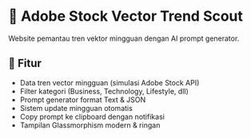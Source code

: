 # 🎨 Adobe Stock Vector Trend Scout
Website pemantau tren vektor mingguan dengan AI prompt generator.

## 🚀 Fitur
- Data tren vector mingguan (simulasi Adobe Stock API)
- Filter kategori (Business, Technology, Lifestyle, dll)
- Prompt generator format Text & JSON
- Sistem update mingguan otomatis
- Copy prompt ke clipboard dengan notifikasi
- Tampilan Glassmorphism modern & ringan
